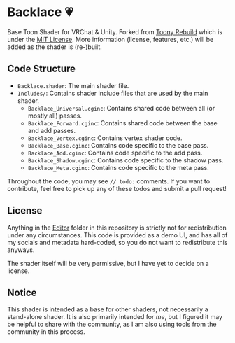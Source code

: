 # Backlace 💗
Base Toon Shader for VRChat & Unity. Forked from [Toony Rebuild](https://github.com/VRLabs/Toony-Standard-Rebuild/tree/main) which is under the [MIT License](https://github.com/VRLabs/Toony-Standard-Rebuild/blob/main/LICENSE). More information (license, features, etc.) will be added as the shader is (re-)built.

## Code Structure

- `Backlace.shader`: The main shader file.
- `Includes/`: Contains shader include files that are used by the main shader.
    - `Backlace_Universal.cginc`: Contains shared code between all (or mostly all) passes.
    - `Backlace_Forward.cginc`: Contains shared code between the base and add passes.
    - `Backlace_Vertex.cginc`: Contains vertex shader code.
    - `Backlace_Base.cginc`: Contains code specific to the base pass.
    - `Backlace_Add.cginc`: Contains code specific to the add pass.
    - `Backlace_Shadow.cginc`: Contains code specific to the shadow pass.
    - `Backlace_Meta.cginc`: Contains code specific to the meta pass.

Throughout the code, you may see `// todo:` comments. If you want to contribute, feel free to pick up any of these todos and submit a pull request!

## License

Anything in the [Editor](https://github.com/kleineluka/backlace/tree/main/Resources/Luka_Backlace/Editor) folder in this repository is strictly not for redistribution under any circumstances. This code is provided as a demo UI, and has all of my socials and metadata hard-coded, so you do not want to redistribute this anyways.

The shader itself will be very permissive, but I have yet to decide on a license.

## Notice

This shader is intended as a base for other shaders, not necessarily a stand-alone shader. It is also primarily intended for *me*, but I figured it may be helpful to share with the community, as I am also using tools from the community in this process.
